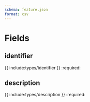 ```yaml
---
schema: feature.json
format: csv
---
```


# Fields
## identifier
{{ include:types/identifier }}
:required:

## description
{{ include:types/description }}
:required:
